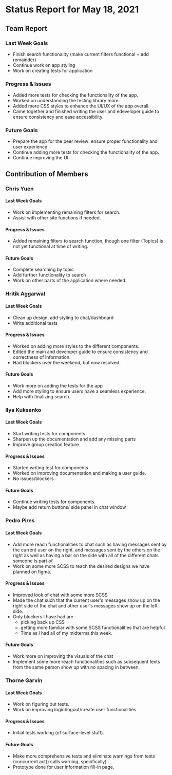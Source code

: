 # Status Report for May 18, 2021

## Team Report

### Last Week Goals

- Finish search functionality (make current filters functional + add remainder)
- Continue work on app styling
- Work on creating tests for application

### Progress & Issues

- Added more tests for checking the functionality of the app.
- Worked on understanding the testing library more.
- Added more CSS styles to enhance the UI/UX of the app overall.
- Came together and finished writing the user and edeveloper guide to ensure
  consistency and ease accessibility.

### Future Goals

- Prepare the app for the peer review: ensure proper functionality and user
  experience
- Continue adding more tests for checking the functionality of the app.
- Continue improving the UI.

## Contribution of Members

### Chris Yuen

#### Last Week Goals

- Work on implementing remaining filters for search.
- Assist with other site functions if needed.

#### Progress & Issues

- Added remaining filters to search function, though one filter (Topics) is not
  yet functional at time of writing.

#### Future Goals

- Complete searching by topic
- Add further functionality to search
- Work on other parts of the application where needed.

### Hritik Aggarwal

#### Last Week Goals

- Clean up design, add styling to chat/dashboard
- Write additional tests

#### Progress & Issues

- Worked on adding more styles to the different components.
- Edited the main and developer guide to ensure consistency and correctness of
  information.
- Had blockers over the weekend, but now resolved.

#### Future Goals

- Work more on adding the tests for the app
- Add more styling to ensure users have a seamless experience.
- Help with finalizing search.

### Ilya Kuksenko

#### Last Week Goals

- Start writing tests for components
- Sharpen up the documentation and add any missing parts
- Improve group creation feature

#### Progress & Issues

- Started writing test for components
- Worked on improving documentation and making a user guide.
- No issues/blockers

#### Future Goals

- Continue writing tests for components.
- Maybe add return buttons/ side panel in chat window

### Pedro Pires

#### Last Week Goals

- Add more reach functionalities to chat such as having messages sent by the
  current user on the right, and messages sent by the others on the right as
  well as having a bar on the side with all of the different chats someone is
  part of.
- Work on some more SCSS to reach the desired designs we have planned on figma.

#### Progress & Issues

- Improved look of chat with some more SCSS
- Made the chat such that the current user's messages show up on the right side
  of the chat and other user's messages show up on the left side.
- Only blockers I have had are
  - picking back up CSS
  - getting more familiar with some SCSS functionalities that are helpful
  - Time as I had all of my midterms this week.

#### Future Goals

- Work more on improving the visuals of the chat
- Implement some more reach functionalities such as subsequent texts from the
  same person show up with no spacing in between.

### Thorne Garvin

#### Last Week Goals

- Work on figuring out tests.
- Work on improving login/logout/create user functionalities.

#### Progress & Issues

- Initial tests working (of surface-level stuff).

#### Future Goals

- Make more comprehensive tests and eliminate warnings from tests (concurrent
  act() calls warning, specifically).
- Prototype done for user information fill-in page.
